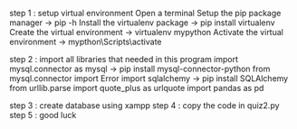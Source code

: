 step 1 : setup virtual environment Open a terminal Setup the pip package manager -> pip -h Install the virtualenv package -> pip install virtualenv Create the virtual environment -> virtualenv mypython Activate the virtual environment -> mypthon\Scripts\activate

step 2 : import all libraries that needed in this program import mysql.connector as mysql -> pip install mysql-connector-python from mysql.connector import Error import sqlalchemy -> pip install SQLAlchemy from urllib.parse import quote_plus as urlquote import pandas as pd

step 3 : create database using xampp step 4 : copy the code in quiz2.py step 5 : good luck

